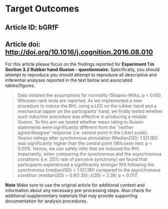 # Target Outcomes
## Article ID: bGRfF
## Article doi: http://doi.org/10.1016/j.cognition.2016.08.010

For this article please focus on the findings reported for **Experiment 1 in Section 3.2 Rubber hand illusion - questionnaire**. Specifically, you should attempt to reproduce you should attempt to reproduce all descriptive and inferential analyses reported in the text below and associated tables/figures.

> Data violated the assumptions for normality (Shapiro-Wilks, p < 0.05). Wilcoxon rank tests are reported. As we implemented a new procedure to induce the RHI, using a LED on the rubber hand and a mechanical tapper on the participants’ hand, we firstly tested whether such induction procedure was effective in producing a reliable illusion. To this aim we tested whether mean rating to illusion statements were significantly different from the "neither agree/disagree" response (i.e. central point in the Likert scale). Illusion ratings after synchronous stimulation (Median(SD): 1.5(1.18)) was significantly higher than the central point (Wilcoxon test: p < 0.001). Hence, we can safely infer that we induced the RHI. Importantly, when comparing the synchronous and the asynchronous conditions (i.e. 25% rate of perceive synchrony) we found that participants experienced a significantly stronger RHI following the synchronous (median(SD) = 1.5(1.18)) compared to the asynchronous condition (median(SD) = 0.8(1.35); z(35) = 2.38; p = 0.017.

**Note**
Make sure to use the original article for additional context and information about any necessary pre-processing steps. Also check for additional supplementary materials that may provide supporting documentation for analysis procedures.
